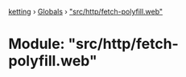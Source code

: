 [ketting](../README.md) › [Globals](../globals.md) › ["src/http/fetch-polyfill.web"](_src_http_fetch_polyfill_web_.md)

# Module: "src/http/fetch-polyfill.web"


